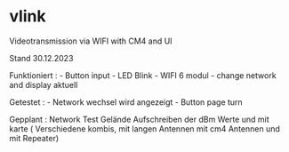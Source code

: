 # vlink
 Videotransmission via WIFI with CM4 and UI


Stand 30.12.2023

Funktioniert : - Button input
               - LED Blink
               - WIFI 6 modul
               - change network and display aktuell 


Getestet : - Network wechsel wird angezeigt 
           - Button page turn

Gepplant : Network Test Gelände 
           Aufschreiben der dBm Werte und mit karte ( Verschiedene kombis, mit langen Antennen mit cm4 Antennen und mit Repeater)
